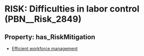 # RISK: __Difficulties in labor control__ (PBN__Risk_2849)

## Property: has_RiskMitigation

* [Efficient workforce management](PBN__Mitigation_991)

